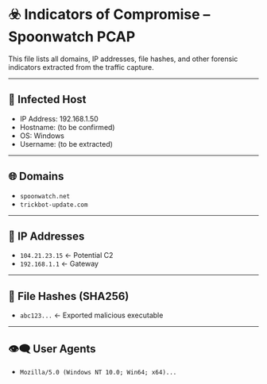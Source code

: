 # ☣️ Indicators of Compromise – Spoonwatch PCAP

This file lists all domains, IP addresses, file hashes, and other forensic indicators extracted from the traffic capture.

---

## 🧭 Infected Host

- IP Address: 192.168.1.50
- Hostname: (to be confirmed)
- OS: Windows
- Username: (to be extracted)

---

## 🌐 Domains

- `spoonwatch.net`
- `trickbot-update.com`

---

## 📡 IP Addresses

- `104.21.23.15` ← Potential C2
- `192.168.1.1` ← Gateway

---

## 🧪 File Hashes (SHA256)

- `abc123...` ← Exported malicious executable

---

## 👁️‍🗨️ User Agents

- `Mozilla/5.0 (Windows NT 10.0; Win64; x64)...`
